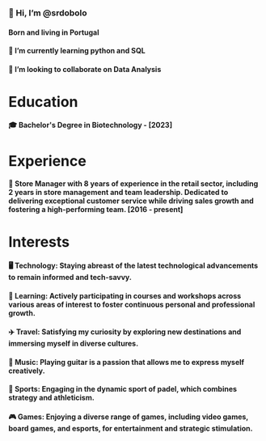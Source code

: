 ### 👋 Hi, I’m @srdobolo
#### Born and living in Portugal
#### 🌱 I’m currently learning python and SQL 
#### 💞️ I’m looking to collaborate on Data Analysis


# Education
#### 🎓 Bachelor's Degree in Biotechnology - [2023]


# Experience
#### 💼 Store Manager with 8 years of experience in the retail sector, including 2 years in store management and team leadership. Dedicated to delivering exceptional customer service while driving sales growth and fostering a high-performing team. [2016 - present]


# Interests
#### 🖥️ Technology: Staying abreast of the latest technological advancements to remain informed and tech-savvy.
#### 🧠 Learning: Actively participating in courses and workshops across various areas of interest to foster continuous personal and professional growth.
#### ✈️ Travel: Satisfying my curiosity by exploring new destinations and immersing myself in diverse cultures.
#### 🎵 Music: Playing guitar is a passion that allows me to express myself creatively.
#### 🎾 Sports: Engaging in the dynamic sport of padel, which combines strategy and athleticism.
#### 🎮 Games: Enjoying a diverse range of games, including video games, board games, and esports, for entertainment and strategic stimulation.

<!---
srdobolo/srdobolo is a ✨ special ✨ repository because its `README.md` (this file) appears on your GitHub profile.
You can click the Preview link to take a look at your changes.
--->
